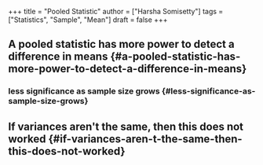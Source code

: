 +++
title = "Pooled Statistic"
author = ["Harsha Somisetty"]
tags = ["Statistics", "Sample", "Mean"]
draft = false
+++

## A pooled statistic has more power to detect a difference in means {#a-pooled-statistic-has-more-power-to-detect-a-difference-in-means}


### less significance as sample size grows {#less-significance-as-sample-size-grows}


## If variances aren't the same, then this does not worked {#if-variances-aren-t-the-same-then-this-does-not-worked}